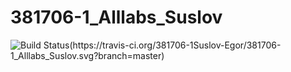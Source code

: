 # 381706-1_Alllabs_Suslov

![Build Status(https://travis-ci.org/381706-1Suslov-Egor/381706-1_Alllabs_Suslov.svg?branch=master)](https://travis-ci.org/381706-1Suslov-Egor/381706-1_Alllabs_Suslov)
